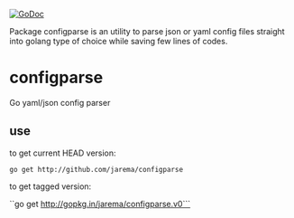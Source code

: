 [![GoDoc](https://godoc.org/github.com/Jarema/configparse?status.svg)](https://godoc.org/github.com/Jarema/configparse)

Package configparse is an utility to parse json or yaml config files straight into golang type of choice while saving few lines of codes.

# configparse
Go yaml/json config parser

## use

to get current HEAD version:

```go get http://github.com/jarema/configparse```

to get tagged version:

``go get http://gopkg.in/jarema/configparse.v0```
